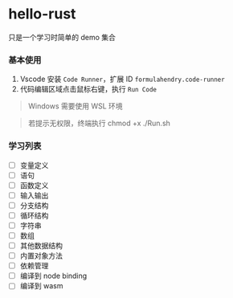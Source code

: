 # hello-rust

只是一个学习时简单的 demo 集合

### 基本使用

1. Vscode 安装 `Code Runner`，扩展 ID `formulahendry.code-runner`
2. 代码编辑区域点击鼠标右键，执行 `Run Code`

> Windows 需要使用 WSL 环境

> 若提示无权限，终端执行 chmod +x ./Run.sh

### 学习列表

- [ ] 变量定义
- [ ] 语句
- [ ] 函数定义
- [ ] 输入输出
- [ ] 分支结构
- [ ] 循环结构
- [ ] 字符串
- [ ] 数组
- [ ] 其他数据结构
- [ ] 内置对象方法
- [ ] 依赖管理
- [ ] 编译到 node binding
- [ ] 编译到 wasm
